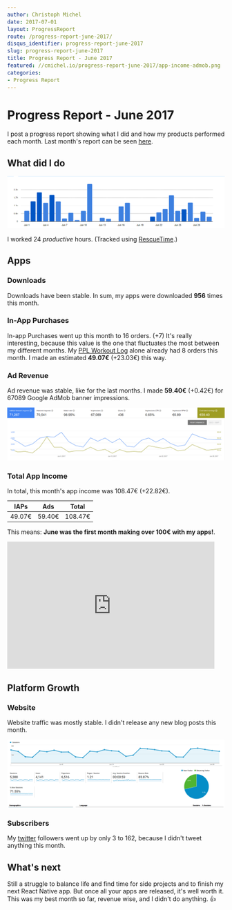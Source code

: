 ```yaml
---
author: Christoph Michel
date: 2017-07-01
layout: ProgressReport
route: /progress-report-june-2017/
disqus_identifier: progress-report-june-2017
slug: progress-report-june-2017
title: Progress Report - June 2017
featured: //cmichel.io/progress-report-june-2017/app-income-admob.png
categories:
- Progress Report
---
```


# Progress Report - June 2017
I post a progress report showing what I did and how my products performed each month.
Last month's report can be seen [here](/progress-report-may-2017).

## What did I do

[![Productive Hours in June 2017](./rescueTime.png)](./rescueTime.png)

I worked 24 _productive_ hours. (Tracked using [RescueTime](/redirects/rescuetime).)  

## Apps
### Downloads
Downloads have been stable. In sum, my apps were downloaded **956** times this month.

### In-App Purchases
In-app Purchases went up this month to 16 orders. (+7)
It's really interesting, because this value is the one that fluctuates the most between my different months.
My [PPL Workout Log](https://play.google.com/store/apps/details?id=io.cmichel.ppl) alone already had 8 orders this month.
I made an estimated **49.07€** (+23.03€) this way.

### Ad Revenue
Ad revenue was stable, like for the last months. I made **59.40€** (+0.42€) for 67089 Google AdMob banner impressions.

[![App Income AdMob](./app-income-admob.png)](./app-income-admob.png)

### Total App Income
In total, this month's app income was 108.47€ (+22.82€).

IAPs | Ads | Total
--- | --- | ---
49.07€ | 59.40€ | 108.47€

This means: **June was the first month making over 100€ with my apps!**.

<iframe src="https://giphy.com/embed/ADgfsbHcS62Jy" width="480" height="295" frameBorder="0" class="giphy-embed" allowFullScreen></iframe>

## Platform Growth
### Website
Website traffic was mostly stable. I didn't release any new blog posts this month.

[![Website Traffic](./website-traffic.png)](./website-traffic.png)

### Subscribers
My [twitter](https://twitter.com/cmichelio) followers went up by only 3 to 162, because I didn't tweet anything this month.

## What's next
Still a struggle to balance life and find time for side projects and to finish my next React Native app.
But once all your apps are released, it's well worth it. This was my best month so far, revenue wise, and I didn't do anything. 👍